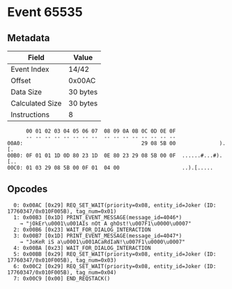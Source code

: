 # Event 65535

## Metadata

| Field           | Value    |
|-----------------|----------|
| Event Index     | 14/42    |
| Offset          | 0x00AC   |
| Data Size       | 30 bytes |
| Calculated Size | 30 bytes |
| Instructions    | 8        |

```
      00 01 02 03 04 05 06 07  08 09 0A 0B 0C 0D 0E 0F
      -- -- -- -- -- -- -- --  -- -- -- -- -- -- -- --
00A0:                                      29 08 5B 00              ).[.
00B0: 0F 01 01 1D 0D 80 23 1D  0E 80 23 29 08 5B 00 0F  ......#...#).[..
00C0: 01 03 29 08 5B 00 0F 01  04 00                    ..).[.....      
```

## Opcodes

```
  0: 0x00AC [0x29] REQ_SET_WAIT(priority=0x08, entity_id=Joker (ID: 17760347/0x010F005B), tag_num=0x01)
  1: 0x00B3 [0x1D] PRINT_EVENT_MESSAGE(message_id=4046*)
    → "jOkEr\u0001\u001AIs nOt A ghOst!\u007F1\u0000\u0007"
  2: 0x00B6 [0x23] WAIT_FOR_DIALOG_INTERACTION
  3: 0x00B7 [0x1D] PRINT_EVENT_MESSAGE(message_id=4047*)
    → "JoKeR iS a\u0001\u001ACaRdIaN!\u007F1\u0000\u0007"
  4: 0x00BA [0x23] WAIT_FOR_DIALOG_INTERACTION
  5: 0x00BB [0x29] REQ_SET_WAIT(priority=0x08, entity_id=Joker (ID: 17760347/0x010F005B), tag_num=0x03)
  6: 0x00C2 [0x29] REQ_SET_WAIT(priority=0x08, entity_id=Joker (ID: 17760347/0x010F005B), tag_num=0x04)
  7: 0x00C9 [0x00] END_REQSTACK()
```
